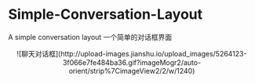# Simple-Conversation-Layout
A simple conversation layout 一个简单的对话框界面

<center>![聊天对话框](http://upload-images.jianshu.io/upload_images/5264123-3f066e7fe484ba36.gif?imageMogr2/auto-orient/strip%7CimageView2/2/w/1240)</center>
